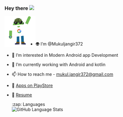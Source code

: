 ### Hey there <img src="https://media.giphy.com/media/hvRJCLFzcasrR4ia7z/giphy.gif" width="25px">



<img align="left" alt="Mukul jangir" width="102px" src="https://github.com/Mukuljangir372/readme-assets/blob/main/output-onlinegiftools.gif" /> <br /> 
<br />
<br />
<br />




- :alien: I’m @Mukuljangir372
- 👀 I’m interested in Modern Android app Development
- 🌱 I’m currently working with Android and kotlin
- 📫 How to reach me - mukul.jangir372@gmail.com
- 📝 [Apps on PlayStore](https://play.google.com/store/apps/developer?id=Mukul+Jangir)
- 📝 [Resume](https://docs.google.com/document/d/1Xy3J0X4LPqnmLQQMmRi7mRTdG9vezk96PurwooeNKd8/edit?usp=sharing)


  <summary>:zap: Languages</summary>
  <img align="left" alt="GitHub Language Stats" src="https://github-readme-stats.vercel.app/api/top-langs/?username=Mukuljangir372&layout=compact&theme=flag-india&show_icons=true&count_private=true&include_all_commits=true&hide_border=true"" />
  
  
